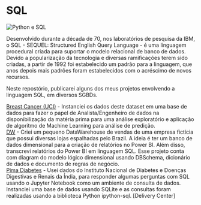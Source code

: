 # SQL

![Python e SQL](https://www.freecodecamp.org/news/content/images/size/w2000/2020/08/Untitled-design-1-.png)

Desenvolvido durante a década de 70, nos laboratórios de pesquisa da IBM, o SQL - SEQUEL: Structured English Query Language - é uma linguagem procedural criada para suportar o modelo relacional de banco de dados. Devido a popularização da tecnologia e diversas ramificações terem sido criadas, a partir de 1992 foi estabelecido um padrão para a linguagem, que anos depois mais padrões foram estabelecidos com o acréscimo de novos recursos.

Neste repostório, publicarei alguns dos meus projetos envolvendo a linguagem SQL, em diversos SGBDs.

[Breast Cancer (UCI)](https://github.com/carlosr-henriques/SQL/tree/main/Breast%20Cancer%20(UCI)) - Instanciei os dados deste dataset em uma base de dados para fazer o papel de Analista/Engenheiro de dados na disponibilização da matéria prima para uma análise exploratório e aplicação de algoritmo de Machine Learning para análise de predição.  
[DW](https://github.com/carlosr-henriques/SQL/tree/main/DW) - Criei um pequeno DataWarehouse de vendas de uma empresa fictícia que possui diversas lojas espalhadas pelo Brazil. A ideia é ter um banco de dados dimensional para a criação de relatórios no Power BI. Além disso, transcrevi relatórios do Power BI em linguagem SQL. Esse projeto conta com diagram do modelo lógico dimensional usando DBSchema, dicionário de dados e documento de regras de negócio.  
[Pima Diabetes](https://github.com/carlosr-henriques/SQL/tree/main/Pima%20Diabetes) - Usei dados do Instituto Nacional de Diabetes e Doenças Digestivas e Renais da Índia, para responder algumas perguntas com SQL usando o Jupyter Notebook como um ambiente de consulta de dados. Instanciei uma base de dados usando SQLite e as consultas foram realizadas usando a biblioteca Python ipython-sql.
[Delivery Center]
